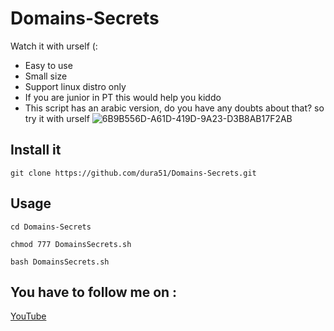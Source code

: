 # Domains-Secrets
Watch it with urself (:
* Easy to use 
* Small size 
* Support linux distro only
* If you are junior in PT this would help you kiddo
* This script has an arabic version, do you have any doubts about that? so try it with urself
![6B9B556D-A61D-419D-9A23-D3B8AB17F2AB](https://user-images.githubusercontent.com/83475148/185783280-9f1a5479-204b-40cf-80ca-c95c4dc2c658.jpeg)


## Install it
`git clone https://github.com/dura51/Domains-Secrets.git`


## Usage 
`cd Domains-Secrets`


`chmod 777 DomainsSecrets.sh`


`bash DomainsSecrets.sh`


## You have to follow me on :
[YouTube](https://www.youtube.com/channel/UCy1VY5S4o7wqp4A2KmXF6Yw/featured)

